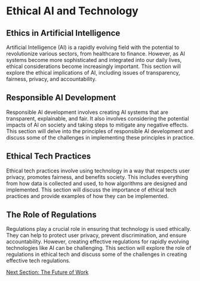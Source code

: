 # Ethical AI and Technology

## Ethics in Artificial Intelligence

Artificial Intelligence (AI) is a rapidly evolving field with the potential to revolutionize various sectors, from healthcare to finance. However, as AI systems become more sophisticated and integrated into our daily lives, ethical considerations become increasingly important. This section will explore the ethical implications of AI, including issues of transparency, fairness, privacy, and accountability.

## Responsible AI Development

Responsible AI development involves creating AI systems that are transparent, explainable, and fair. It also involves considering the potential impacts of AI on society and taking steps to mitigate any negative effects. This section will delve into the principles of responsible AI development and discuss some of the challenges in implementing these principles in practice.

## Ethical Tech Practices

Ethical tech practices involve using technology in a way that respects user privacy, promotes fairness, and benefits society. This includes everything from how data is collected and used, to how algorithms are designed and implemented. This section will discuss the importance of ethical tech practices and provide examples of how they can be implemented.

## The Role of Regulations

Regulations play a crucial role in ensuring that technology is used ethically. They can help to protect user privacy, prevent discrimination, and ensure accountability. However, creating effective regulations for rapidly evolving technologies like AI can be challenging. This section will explore the role of regulations in ethical tech and discuss some of the challenges in creating effective tech regulations.

[Next Section: The Future of Work](future_of_work.md)
